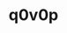 ---
title: q0v0p
github: https://github.com/q0v0p
mode: light
transition: 3s
archetype:
  - Little Bit of Everything
---